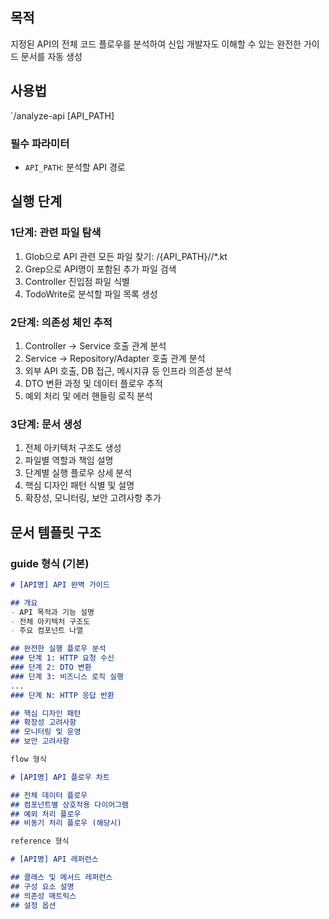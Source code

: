 ## 목적
지정된 API의 전체 코드 플로우를 분석하여 신입 개발자도 이해할 수 있는 완전한 가이드 문서를 자동 생성

## 사용법
`/analyze-api [API_PATH]

### 필수 파라미터
- `API_PATH`: 분석할 API 경로


## 실행 단계

### 1단계: 관련 파일 탐색
1. Glob으로 API 관련 모든 파일 찾기: /{API_PATH}//*.kt
2. Grep으로 API명이 포함된 추가 파일 검색
3. Controller 진입점 파일 식별
4. TodoWrite로 분석할 파일 목록 생성

### 2단계: 의존성 체인 추적
1. Controller → Service 호출 관계 분석
2. Service → Repository/Adapter 호출 관계 분석
3. 외부 API 호출, DB 접근, 메시지큐 등 인프라 의존성 분석
4. DTO 변환 과정 및 데이터 플로우 추적
5. 예외 처리 및 에러 핸들링 로직 분석

### 3단계: 문서 생성
1. 전체 아키텍처 구조도 생성
2. 파일별 역할과 책임 설명
3. 단계별 실행 플로우 상세 분석
4. 핵심 디자인 패턴 식별 및 설명
5. 확장성, 모니터링, 보안 고려사항 추가

## 문서 템플릿 구조

### guide 형식 (기본)
```markdown
# [API명] API 완벽 가이드

## 개요
- API 목적과 기능 설명
- 전체 아키텍처 구조도
- 주요 컴포넌트 나열

## 완전한 실행 플로우 분석
### 단계 1: HTTP 요청 수신
### 단계 2: DTO 변환
### 단계 3: 비즈니스 로직 실행
...
### 단계 N: HTTP 응답 반환

## 핵심 디자인 패턴
## 확장성 고려사항
## 모니터링 및 운영
## 보안 고려사항

flow 형식

# [API명] API 플로우 차트

## 전체 데이터 플로우
## 컴포넌트별 상호작용 다이어그램
## 예외 처리 플로우
## 비동기 처리 플로우 (해당시)

reference 형식

# [API명] API 레퍼런스

## 클래스 및 메서드 레퍼런스
## 구성 요소 설명
## 의존성 매트릭스
## 설정 옵션
